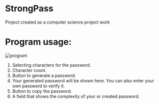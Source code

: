 # StrongPass
Project created as a computer science project work

# Program usage:

![program](https://i.imgur.com/WlryB1g.png)

1. Selecting characters for the password.
2. Сharacter count.
3. Button to generate a password.
4. Your generated password will be shown here. You can also enter your own password to verify it.
5. Button to copy the password.
6. A field that shows the complexity of your or created password.

